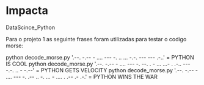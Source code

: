 # Impacta
DataScince_Python

Para o projeto 1 as seguinte frases foram utilizadas para testar o codigo morse: 

python decode_morse.py '.--. -.-- - .... --- -.  .. ...  -.-. --- --- .-..' = PYTHON IS COOL
python decode_morse.py '.--. -.-- - .... --- -.  --. . - ...  ...- . .-.. --- -.-. .. - -.--' = PYTHON GETS VELOCITY
python decode_morse.py '.--. -.-- - .... --- -.  .-- .. -. ...  - .... .  .-- .- .-.' = PYTHON WINS THE WAR
